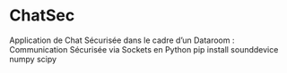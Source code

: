 # ChatSec
Application de Chat Sécurisée dans le cadre d’un Dataroom  : Communication Sécurisée via Sockets en Python
pip install sounddevice numpy scipy
